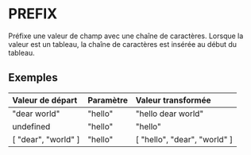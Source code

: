 # PREFIX

Préfixe une valeur de champ avec une chaîne de caractères. Lorsque la valeur est un tableau, la chaîne de caractères est insérée au début du tableau.

## Exemples

| Valeur de départ | Paramètre | Valeur transformée |
| :--- | :--- | :--- |
| "dear world" | "hello" | "hello dear world" |
| undefined | "hello" | "hello" |
| \[ "dear", "world" \] | "hello" | \[ "hello", "dear", "world" \] |



